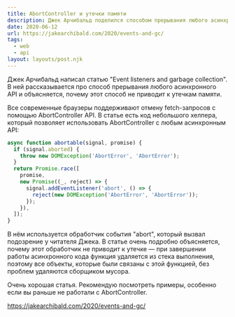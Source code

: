 ```yaml
---
title: AbortController и утечки памяти
description: Джек Арчибальд поделился способом прерывания любого асинхронного API и объяснил, почему он не приводит к утечкам памяти
date: 2020-06-12
url: https://jakearchibald.com/2020/events-and-gc/
tags:
  - web
  - api
layout: layouts/post.njk
---
```

Джек Арчибальд написал статью "Event listeners and garbage collection". В ней рассказывается про способ прерывания любого асинхронного API и объясняется, почему этот способ не приводит к утечкам памяти.

Все современные браузеры поддерживают отмену fetch-запросов с помощью AbortController API. В статье есть код небольшого хелпера, который позволяет использовать AbortController с любым асинхронным API:

```js
async function abortable(signal, promise) {
  if (signal.aborted) {
    throw new DOMException('AbortError', 'AbortError');
  }
  return Promise.race([
    promise,
    new Promise((_, reject) => {
      signal.addEventListener('abort', () => {
        reject(new DOMException('AbortError', 'AbortError'));
      });
    }),
  ]);
}
```

В нём используется обработчик события "abort", который  вызвал подозрение у читателя Джека. В статье очень подробно объясняется, почему этот обработчик не приводит к утечке — при завершении работы асинхронного кода функция удаляется из стека выполнения, поэтому все объекты, которые были связаны с этой функцией, без проблем удаляются сборщиком мусора.

Очень хорошая статья. Рекомендую посмотреть примеры, особенно если вы раньше не работали с AbortController.

https://jakearchibald.com/2020/events-and-gc/
